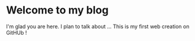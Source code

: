 # Welcome to my blog

I'm glad you are here. I plan to talk about ...
This is my first web creation on GitHUb !
